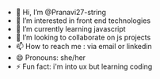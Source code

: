 - 👋 Hi, I’m @Pranavi27-string
- 👀 I’m interested in front end technologies
- 🌱 I’m currently learning javascript
- 💞️ I’m looking to collaborate on js projects
- 📫 How to reach me : via email or linkedin
- 😄 Pronouns: she/her
- ⚡ Fun fact: i'm into ux but learning coding

<!---
Pranavi27-string/Pranavi27-string is a ✨ special ✨ repository because its `README.md` (this file) appears on your GitHub profile.
You can click the Preview link to take a look at your changes.
--->
